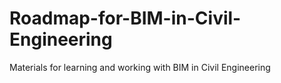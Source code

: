 # Roadmap-for-BIM-in-Civil-Engineering
Materials for learning and working with BIM in Civil Engineering
